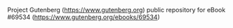 Project Gutenberg (https://www.gutenberg.org) public repository for
eBook #69534 (https://www.gutenberg.org/ebooks/69534)
